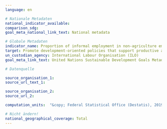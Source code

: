 ```yaml
---
language: en

# Nationale Metadaten
national_indicator_available:
comparison_sdg:
goal_meta_national_link_text: National metadata

# Globale Metadaten
indicator_name: Proportion of informal employment in non‑agriculture employment, by sex
target: Promote development-oriented policies that support productive activities, decent job creation, entrepreneurship, creativity and innovation, and encourage the formalization and growth of micro-, small- and medium-sized enterprises, including through access to financial services
un_custodian_agency: International Labour Organisation (ILO)
goal_meta_link_text: United Nations Sustainable Development Goals Metadata

# Datenquelle

source_organisation_1:
source_url_text_1:

source_organisation_2:
source_url_2:

computation_units:  "&copy; Federal Statistical Office (Destatis), 2019"

# Nicht ändern!
national_geographical_coverage: Total
---
```


